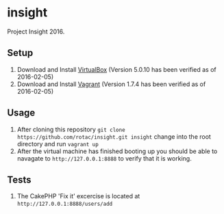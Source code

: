 # insight
Project Insight 2016.

## Setup
1. Download and Install [VirtualBox](https://www.virtualbox.org/wiki/Downloads) (Version 5.0.10 has been verified as of 2016-02-05)
2. Download and Install [Vagrant](https://www.vagrantup.com/downloads.html) (Version 1.7.4 has been verified as of 2016-02-05)

## Usage
1. After cloning this repository `git clone https://github.com/rotac/insight.git insight` change into the root directory and run `vagrant up`
2. After the virtual machine has finished booting up you should be able to navagate to `http://127.0.0.1:8888` to verify that it is working.

## Tests
1. The CakePHP 'Fix it' excercise is located at `http://127.0.0.1:8888/users/add`